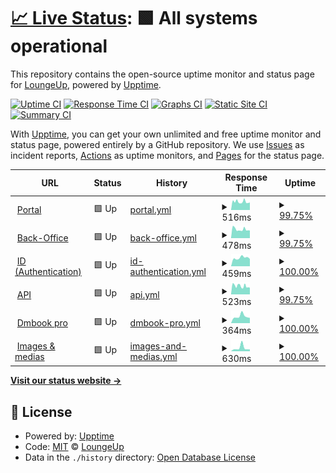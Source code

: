 # [📈 Live Status](https://next.status.loungeup.com): <!--live status--> **🟩 All systems operational**

This repository contains the open-source uptime monitor and status page for [LoungeUp](https://next.status.loungeup.com), powered by [Upptime](https://github.com/upptime/upptime).

[![Uptime CI](https://github.com/loungeup-ops/status/workflows/Uptime%20CI/badge.svg)](https://github.com/loungeup-ops/status/actions?query=workflow%3A%22Uptime+CI%22)
[![Response Time CI](https://github.com/loungeup-ops/status/workflows/Response%20Time%20CI/badge.svg)](https://github.com/loungeup-ops/status/actions?query=workflow%3A%22Response+Time+CI%22)
[![Graphs CI](https://github.com/loungeup-ops/status/workflows/Graphs%20CI/badge.svg)](https://github.com/loungeup-ops/status/actions?query=workflow%3A%22Graphs+CI%22)
[![Static Site CI](https://github.com/loungeup-ops/status/workflows/Static%20Site%20CI/badge.svg)](https://github.com/loungeup-ops/status/actions?query=workflow%3A%22Static+Site+CI%22)
[![Summary CI](https://github.com/loungeup-ops/status/workflows/Summary%20CI/badge.svg)](https://github.com/loungeup-ops/status/actions?query=workflow%3A%22Summary+CI%22)

With [Upptime](https://upptime.js.org), you can get your own unlimited and free uptime monitor and status page, powered entirely by a GitHub repository. We use [Issues](https://github.com/loungeup-ops/status/issues) as incident reports, [Actions](https://github.com/loungeup-ops/status/actions) as uptime monitors, and [Pages](https://next.status.loungeup.com) for the status page.

<!--start: status pages-->
<!-- This summary is generated by Upptime (https://github.com/upptime/upptime) -->
<!-- Do not edit this manually, your changes will be overwritten -->
<!-- prettier-ignore -->
| URL | Status | History | Response Time | Uptime |
| --- | ------ | ------- | ------------- | ------ |
| <img alt="" src="https://favicons.githubusercontent.com/portal.loungeup.com" height="13"> [Portal](https://portal.loungeup.com) | 🟩 Up | [portal.yml](https://github.com/loungeup-ops/status/commits/HEAD/history/portal.yml) | <details><summary><img alt="Response time graph" src="./graphs/portal/response-time-week.png" height="20"> 516ms</summary><br><a href="https://next.status.loungeup.com/history/portal"><img alt="Response time 677" src="https://img.shields.io/endpoint?url=https%3A%2F%2Fraw.githubusercontent.com%2Floungeup-ops%2Fstatus%2FHEAD%2Fapi%2Fportal%2Fresponse-time.json"></a><br><a href="https://next.status.loungeup.com/history/portal"><img alt="24-hour response time 472" src="https://img.shields.io/endpoint?url=https%3A%2F%2Fraw.githubusercontent.com%2Floungeup-ops%2Fstatus%2FHEAD%2Fapi%2Fportal%2Fresponse-time-day.json"></a><br><a href="https://next.status.loungeup.com/history/portal"><img alt="7-day response time 516" src="https://img.shields.io/endpoint?url=https%3A%2F%2Fraw.githubusercontent.com%2Floungeup-ops%2Fstatus%2FHEAD%2Fapi%2Fportal%2Fresponse-time-week.json"></a><br><a href="https://next.status.loungeup.com/history/portal"><img alt="30-day response time 557" src="https://img.shields.io/endpoint?url=https%3A%2F%2Fraw.githubusercontent.com%2Floungeup-ops%2Fstatus%2FHEAD%2Fapi%2Fportal%2Fresponse-time-month.json"></a><br><a href="https://next.status.loungeup.com/history/portal"><img alt="1-year response time 677" src="https://img.shields.io/endpoint?url=https%3A%2F%2Fraw.githubusercontent.com%2Floungeup-ops%2Fstatus%2FHEAD%2Fapi%2Fportal%2Fresponse-time-year.json"></a></details> | <details><summary><a href="https://next.status.loungeup.com/history/portal">99.75%</a></summary><a href="https://next.status.loungeup.com/history/portal"><img alt="All-time uptime 99.92%" src="https://img.shields.io/endpoint?url=https%3A%2F%2Fraw.githubusercontent.com%2Floungeup-ops%2Fstatus%2FHEAD%2Fapi%2Fportal%2Fuptime.json"></a><br><a href="https://next.status.loungeup.com/history/portal"><img alt="24-hour uptime 100.00%" src="https://img.shields.io/endpoint?url=https%3A%2F%2Fraw.githubusercontent.com%2Floungeup-ops%2Fstatus%2FHEAD%2Fapi%2Fportal%2Fuptime-day.json"></a><br><a href="https://next.status.loungeup.com/history/portal"><img alt="7-day uptime 99.75%" src="https://img.shields.io/endpoint?url=https%3A%2F%2Fraw.githubusercontent.com%2Floungeup-ops%2Fstatus%2FHEAD%2Fapi%2Fportal%2Fuptime-week.json"></a><br><a href="https://next.status.loungeup.com/history/portal"><img alt="30-day uptime 99.94%" src="https://img.shields.io/endpoint?url=https%3A%2F%2Fraw.githubusercontent.com%2Floungeup-ops%2Fstatus%2FHEAD%2Fapi%2Fportal%2Fuptime-month.json"></a><br><a href="https://next.status.loungeup.com/history/portal"><img alt="1-year uptime 99.92%" src="https://img.shields.io/endpoint?url=https%3A%2F%2Fraw.githubusercontent.com%2Floungeup-ops%2Fstatus%2FHEAD%2Fapi%2Fportal%2Fuptime-year.json"></a></details>
| <img alt="" src="https://favicons.githubusercontent.com/admin.loungeup.com" height="13"> [Back-Office](https://admin.loungeup.com/oauth/callback) | 🟩 Up | [back-office.yml](https://github.com/loungeup-ops/status/commits/HEAD/history/back-office.yml) | <details><summary><img alt="Response time graph" src="./graphs/back-office/response-time-week.png" height="20"> 478ms</summary><br><a href="https://next.status.loungeup.com/history/back-office"><img alt="Response time 464" src="https://img.shields.io/endpoint?url=https%3A%2F%2Fraw.githubusercontent.com%2Floungeup-ops%2Fstatus%2FHEAD%2Fapi%2Fback-office%2Fresponse-time.json"></a><br><a href="https://next.status.loungeup.com/history/back-office"><img alt="24-hour response time 419" src="https://img.shields.io/endpoint?url=https%3A%2F%2Fraw.githubusercontent.com%2Floungeup-ops%2Fstatus%2FHEAD%2Fapi%2Fback-office%2Fresponse-time-day.json"></a><br><a href="https://next.status.loungeup.com/history/back-office"><img alt="7-day response time 478" src="https://img.shields.io/endpoint?url=https%3A%2F%2Fraw.githubusercontent.com%2Floungeup-ops%2Fstatus%2FHEAD%2Fapi%2Fback-office%2Fresponse-time-week.json"></a><br><a href="https://next.status.loungeup.com/history/back-office"><img alt="30-day response time 493" src="https://img.shields.io/endpoint?url=https%3A%2F%2Fraw.githubusercontent.com%2Floungeup-ops%2Fstatus%2FHEAD%2Fapi%2Fback-office%2Fresponse-time-month.json"></a><br><a href="https://next.status.loungeup.com/history/back-office"><img alt="1-year response time 464" src="https://img.shields.io/endpoint?url=https%3A%2F%2Fraw.githubusercontent.com%2Floungeup-ops%2Fstatus%2FHEAD%2Fapi%2Fback-office%2Fresponse-time-year.json"></a></details> | <details><summary><a href="https://next.status.loungeup.com/history/back-office">99.75%</a></summary><a href="https://next.status.loungeup.com/history/back-office"><img alt="All-time uptime 99.94%" src="https://img.shields.io/endpoint?url=https%3A%2F%2Fraw.githubusercontent.com%2Floungeup-ops%2Fstatus%2FHEAD%2Fapi%2Fback-office%2Fuptime.json"></a><br><a href="https://next.status.loungeup.com/history/back-office"><img alt="24-hour uptime 100.00%" src="https://img.shields.io/endpoint?url=https%3A%2F%2Fraw.githubusercontent.com%2Floungeup-ops%2Fstatus%2FHEAD%2Fapi%2Fback-office%2Fuptime-day.json"></a><br><a href="https://next.status.loungeup.com/history/back-office"><img alt="7-day uptime 99.75%" src="https://img.shields.io/endpoint?url=https%3A%2F%2Fraw.githubusercontent.com%2Floungeup-ops%2Fstatus%2FHEAD%2Fapi%2Fback-office%2Fuptime-week.json"></a><br><a href="https://next.status.loungeup.com/history/back-office"><img alt="30-day uptime 99.94%" src="https://img.shields.io/endpoint?url=https%3A%2F%2Fraw.githubusercontent.com%2Floungeup-ops%2Fstatus%2FHEAD%2Fapi%2Fback-office%2Fuptime-month.json"></a><br><a href="https://next.status.loungeup.com/history/back-office"><img alt="1-year uptime 99.94%" src="https://img.shields.io/endpoint?url=https%3A%2F%2Fraw.githubusercontent.com%2Floungeup-ops%2Fstatus%2FHEAD%2Fapi%2Fback-office%2Fuptime-year.json"></a></details>
| <img alt="" src="https://favicons.githubusercontent.com/id.loungeup.com" height="13"> [ID (Authentication)](https://id.loungeup.com/realms/production) | 🟩 Up | [id-authentication.yml](https://github.com/loungeup-ops/status/commits/HEAD/history/id-authentication.yml) | <details><summary><img alt="Response time graph" src="./graphs/id-authentication/response-time-week.png" height="20"> 459ms</summary><br><a href="https://next.status.loungeup.com/history/id-authentication"><img alt="Response time 453" src="https://img.shields.io/endpoint?url=https%3A%2F%2Fraw.githubusercontent.com%2Floungeup-ops%2Fstatus%2FHEAD%2Fapi%2Fid-authentication%2Fresponse-time.json"></a><br><a href="https://next.status.loungeup.com/history/id-authentication"><img alt="24-hour response time 401" src="https://img.shields.io/endpoint?url=https%3A%2F%2Fraw.githubusercontent.com%2Floungeup-ops%2Fstatus%2FHEAD%2Fapi%2Fid-authentication%2Fresponse-time-day.json"></a><br><a href="https://next.status.loungeup.com/history/id-authentication"><img alt="7-day response time 459" src="https://img.shields.io/endpoint?url=https%3A%2F%2Fraw.githubusercontent.com%2Floungeup-ops%2Fstatus%2FHEAD%2Fapi%2Fid-authentication%2Fresponse-time-week.json"></a><br><a href="https://next.status.loungeup.com/history/id-authentication"><img alt="30-day response time 495" src="https://img.shields.io/endpoint?url=https%3A%2F%2Fraw.githubusercontent.com%2Floungeup-ops%2Fstatus%2FHEAD%2Fapi%2Fid-authentication%2Fresponse-time-month.json"></a><br><a href="https://next.status.loungeup.com/history/id-authentication"><img alt="1-year response time 453" src="https://img.shields.io/endpoint?url=https%3A%2F%2Fraw.githubusercontent.com%2Floungeup-ops%2Fstatus%2FHEAD%2Fapi%2Fid-authentication%2Fresponse-time-year.json"></a></details> | <details><summary><a href="https://next.status.loungeup.com/history/id-authentication">100.00%</a></summary><a href="https://next.status.loungeup.com/history/id-authentication"><img alt="All-time uptime 100.00%" src="https://img.shields.io/endpoint?url=https%3A%2F%2Fraw.githubusercontent.com%2Floungeup-ops%2Fstatus%2FHEAD%2Fapi%2Fid-authentication%2Fuptime.json"></a><br><a href="https://next.status.loungeup.com/history/id-authentication"><img alt="24-hour uptime 100.00%" src="https://img.shields.io/endpoint?url=https%3A%2F%2Fraw.githubusercontent.com%2Floungeup-ops%2Fstatus%2FHEAD%2Fapi%2Fid-authentication%2Fuptime-day.json"></a><br><a href="https://next.status.loungeup.com/history/id-authentication"><img alt="7-day uptime 100.00%" src="https://img.shields.io/endpoint?url=https%3A%2F%2Fraw.githubusercontent.com%2Floungeup-ops%2Fstatus%2FHEAD%2Fapi%2Fid-authentication%2Fuptime-week.json"></a><br><a href="https://next.status.loungeup.com/history/id-authentication"><img alt="30-day uptime 100.00%" src="https://img.shields.io/endpoint?url=https%3A%2F%2Fraw.githubusercontent.com%2Floungeup-ops%2Fstatus%2FHEAD%2Fapi%2Fid-authentication%2Fuptime-month.json"></a><br><a href="https://next.status.loungeup.com/history/id-authentication"><img alt="1-year uptime 100.00%" src="https://img.shields.io/endpoint?url=https%3A%2F%2Fraw.githubusercontent.com%2Floungeup-ops%2Fstatus%2FHEAD%2Fapi%2Fid-authentication%2Fuptime-year.json"></a></details>
| <img alt="" src="https://favicons.githubusercontent.com/api.loungeup.com" height="13"> [API](https://api.loungeup.com) | 🟩 Up | [api.yml](https://github.com/loungeup-ops/status/commits/HEAD/history/api.yml) | <details><summary><img alt="Response time graph" src="./graphs/api/response-time-week.png" height="20"> 523ms</summary><br><a href="https://next.status.loungeup.com/history/api"><img alt="Response time 495" src="https://img.shields.io/endpoint?url=https%3A%2F%2Fraw.githubusercontent.com%2Floungeup-ops%2Fstatus%2FHEAD%2Fapi%2Fapi%2Fresponse-time.json"></a><br><a href="https://next.status.loungeup.com/history/api"><img alt="24-hour response time 421" src="https://img.shields.io/endpoint?url=https%3A%2F%2Fraw.githubusercontent.com%2Floungeup-ops%2Fstatus%2FHEAD%2Fapi%2Fapi%2Fresponse-time-day.json"></a><br><a href="https://next.status.loungeup.com/history/api"><img alt="7-day response time 523" src="https://img.shields.io/endpoint?url=https%3A%2F%2Fraw.githubusercontent.com%2Floungeup-ops%2Fstatus%2FHEAD%2Fapi%2Fapi%2Fresponse-time-week.json"></a><br><a href="https://next.status.loungeup.com/history/api"><img alt="30-day response time 516" src="https://img.shields.io/endpoint?url=https%3A%2F%2Fraw.githubusercontent.com%2Floungeup-ops%2Fstatus%2FHEAD%2Fapi%2Fapi%2Fresponse-time-month.json"></a><br><a href="https://next.status.loungeup.com/history/api"><img alt="1-year response time 495" src="https://img.shields.io/endpoint?url=https%3A%2F%2Fraw.githubusercontent.com%2Floungeup-ops%2Fstatus%2FHEAD%2Fapi%2Fapi%2Fresponse-time-year.json"></a></details> | <details><summary><a href="https://next.status.loungeup.com/history/api">99.75%</a></summary><a href="https://next.status.loungeup.com/history/api"><img alt="All-time uptime 99.95%" src="https://img.shields.io/endpoint?url=https%3A%2F%2Fraw.githubusercontent.com%2Floungeup-ops%2Fstatus%2FHEAD%2Fapi%2Fapi%2Fuptime.json"></a><br><a href="https://next.status.loungeup.com/history/api"><img alt="24-hour uptime 100.00%" src="https://img.shields.io/endpoint?url=https%3A%2F%2Fraw.githubusercontent.com%2Floungeup-ops%2Fstatus%2FHEAD%2Fapi%2Fapi%2Fuptime-day.json"></a><br><a href="https://next.status.loungeup.com/history/api"><img alt="7-day uptime 99.75%" src="https://img.shields.io/endpoint?url=https%3A%2F%2Fraw.githubusercontent.com%2Floungeup-ops%2Fstatus%2FHEAD%2Fapi%2Fapi%2Fuptime-week.json"></a><br><a href="https://next.status.loungeup.com/history/api"><img alt="30-day uptime 99.94%" src="https://img.shields.io/endpoint?url=https%3A%2F%2Fraw.githubusercontent.com%2Floungeup-ops%2Fstatus%2FHEAD%2Fapi%2Fapi%2Fuptime-month.json"></a><br><a href="https://next.status.loungeup.com/history/api"><img alt="1-year uptime 99.95%" src="https://img.shields.io/endpoint?url=https%3A%2F%2Fraw.githubusercontent.com%2Floungeup-ops%2Fstatus%2FHEAD%2Fapi%2Fapi%2Fuptime-year.json"></a></details>
| <img alt="" src="https://favicons.githubusercontent.com/app.dmbook.pro" height="13"> [Dmbook pro](https://app.dmbook.pro/) | 🟩 Up | [dmbook-pro.yml](https://github.com/loungeup-ops/status/commits/HEAD/history/dmbook-pro.yml) | <details><summary><img alt="Response time graph" src="./graphs/dmbook-pro/response-time-week.png" height="20"> 364ms</summary><br><a href="https://next.status.loungeup.com/history/dmbook-pro"><img alt="Response time 524" src="https://img.shields.io/endpoint?url=https%3A%2F%2Fraw.githubusercontent.com%2Floungeup-ops%2Fstatus%2FHEAD%2Fapi%2Fdmbook-pro%2Fresponse-time.json"></a><br><a href="https://next.status.loungeup.com/history/dmbook-pro"><img alt="24-hour response time 286" src="https://img.shields.io/endpoint?url=https%3A%2F%2Fraw.githubusercontent.com%2Floungeup-ops%2Fstatus%2FHEAD%2Fapi%2Fdmbook-pro%2Fresponse-time-day.json"></a><br><a href="https://next.status.loungeup.com/history/dmbook-pro"><img alt="7-day response time 364" src="https://img.shields.io/endpoint?url=https%3A%2F%2Fraw.githubusercontent.com%2Floungeup-ops%2Fstatus%2FHEAD%2Fapi%2Fdmbook-pro%2Fresponse-time-week.json"></a><br><a href="https://next.status.loungeup.com/history/dmbook-pro"><img alt="30-day response time 418" src="https://img.shields.io/endpoint?url=https%3A%2F%2Fraw.githubusercontent.com%2Floungeup-ops%2Fstatus%2FHEAD%2Fapi%2Fdmbook-pro%2Fresponse-time-month.json"></a><br><a href="https://next.status.loungeup.com/history/dmbook-pro"><img alt="1-year response time 524" src="https://img.shields.io/endpoint?url=https%3A%2F%2Fraw.githubusercontent.com%2Floungeup-ops%2Fstatus%2FHEAD%2Fapi%2Fdmbook-pro%2Fresponse-time-year.json"></a></details> | <details><summary><a href="https://next.status.loungeup.com/history/dmbook-pro">100.00%</a></summary><a href="https://next.status.loungeup.com/history/dmbook-pro"><img alt="All-time uptime 99.96%" src="https://img.shields.io/endpoint?url=https%3A%2F%2Fraw.githubusercontent.com%2Floungeup-ops%2Fstatus%2FHEAD%2Fapi%2Fdmbook-pro%2Fuptime.json"></a><br><a href="https://next.status.loungeup.com/history/dmbook-pro"><img alt="24-hour uptime 100.00%" src="https://img.shields.io/endpoint?url=https%3A%2F%2Fraw.githubusercontent.com%2Floungeup-ops%2Fstatus%2FHEAD%2Fapi%2Fdmbook-pro%2Fuptime-day.json"></a><br><a href="https://next.status.loungeup.com/history/dmbook-pro"><img alt="7-day uptime 100.00%" src="https://img.shields.io/endpoint?url=https%3A%2F%2Fraw.githubusercontent.com%2Floungeup-ops%2Fstatus%2FHEAD%2Fapi%2Fdmbook-pro%2Fuptime-week.json"></a><br><a href="https://next.status.loungeup.com/history/dmbook-pro"><img alt="30-day uptime 100.00%" src="https://img.shields.io/endpoint?url=https%3A%2F%2Fraw.githubusercontent.com%2Floungeup-ops%2Fstatus%2FHEAD%2Fapi%2Fdmbook-pro%2Fuptime-month.json"></a><br><a href="https://next.status.loungeup.com/history/dmbook-pro"><img alt="1-year uptime 99.96%" src="https://img.shields.io/endpoint?url=https%3A%2F%2Fraw.githubusercontent.com%2Floungeup-ops%2Fstatus%2FHEAD%2Fapi%2Fdmbook-pro%2Fuptime-year.json"></a></details>
| <img alt="" src="https://favicons.githubusercontent.com/static.loungeup.com" height="13"> [Images & medias](https://static.loungeup.com) | 🟩 Up | [images-and-medias.yml](https://github.com/loungeup-ops/status/commits/HEAD/history/images-and-medias.yml) | <details><summary><img alt="Response time graph" src="./graphs/images-and-medias/response-time-week.png" height="20"> 630ms</summary><br><a href="https://next.status.loungeup.com/history/images-and-medias"><img alt="Response time 726" src="https://img.shields.io/endpoint?url=https%3A%2F%2Fraw.githubusercontent.com%2Floungeup-ops%2Fstatus%2FHEAD%2Fapi%2Fimages-and-medias%2Fresponse-time.json"></a><br><a href="https://next.status.loungeup.com/history/images-and-medias"><img alt="24-hour response time 359" src="https://img.shields.io/endpoint?url=https%3A%2F%2Fraw.githubusercontent.com%2Floungeup-ops%2Fstatus%2FHEAD%2Fapi%2Fimages-and-medias%2Fresponse-time-day.json"></a><br><a href="https://next.status.loungeup.com/history/images-and-medias"><img alt="7-day response time 630" src="https://img.shields.io/endpoint?url=https%3A%2F%2Fraw.githubusercontent.com%2Floungeup-ops%2Fstatus%2FHEAD%2Fapi%2Fimages-and-medias%2Fresponse-time-week.json"></a><br><a href="https://next.status.loungeup.com/history/images-and-medias"><img alt="30-day response time 735" src="https://img.shields.io/endpoint?url=https%3A%2F%2Fraw.githubusercontent.com%2Floungeup-ops%2Fstatus%2FHEAD%2Fapi%2Fimages-and-medias%2Fresponse-time-month.json"></a><br><a href="https://next.status.loungeup.com/history/images-and-medias"><img alt="1-year response time 726" src="https://img.shields.io/endpoint?url=https%3A%2F%2Fraw.githubusercontent.com%2Floungeup-ops%2Fstatus%2FHEAD%2Fapi%2Fimages-and-medias%2Fresponse-time-year.json"></a></details> | <details><summary><a href="https://next.status.loungeup.com/history/images-and-medias">100.00%</a></summary><a href="https://next.status.loungeup.com/history/images-and-medias"><img alt="All-time uptime 100.00%" src="https://img.shields.io/endpoint?url=https%3A%2F%2Fraw.githubusercontent.com%2Floungeup-ops%2Fstatus%2FHEAD%2Fapi%2Fimages-and-medias%2Fuptime.json"></a><br><a href="https://next.status.loungeup.com/history/images-and-medias"><img alt="24-hour uptime 100.00%" src="https://img.shields.io/endpoint?url=https%3A%2F%2Fraw.githubusercontent.com%2Floungeup-ops%2Fstatus%2FHEAD%2Fapi%2Fimages-and-medias%2Fuptime-day.json"></a><br><a href="https://next.status.loungeup.com/history/images-and-medias"><img alt="7-day uptime 100.00%" src="https://img.shields.io/endpoint?url=https%3A%2F%2Fraw.githubusercontent.com%2Floungeup-ops%2Fstatus%2FHEAD%2Fapi%2Fimages-and-medias%2Fuptime-week.json"></a><br><a href="https://next.status.loungeup.com/history/images-and-medias"><img alt="30-day uptime 100.00%" src="https://img.shields.io/endpoint?url=https%3A%2F%2Fraw.githubusercontent.com%2Floungeup-ops%2Fstatus%2FHEAD%2Fapi%2Fimages-and-medias%2Fuptime-month.json"></a><br><a href="https://next.status.loungeup.com/history/images-and-medias"><img alt="1-year uptime 100.00%" src="https://img.shields.io/endpoint?url=https%3A%2F%2Fraw.githubusercontent.com%2Floungeup-ops%2Fstatus%2FHEAD%2Fapi%2Fimages-and-medias%2Fuptime-year.json"></a></details>

<!--end: status pages-->

[**Visit our status website →**](https://next.status.loungeup.com)

## 📄 License

- Powered by: [Upptime](https://github.com/upptime/upptime)
- Code: [MIT](./LICENSE) © [LoungeUp](https://next.status.loungeup.com)
- Data in the `./history` directory: [Open Database License](https://opendatacommons.org/licenses/odbl/1-0/)
